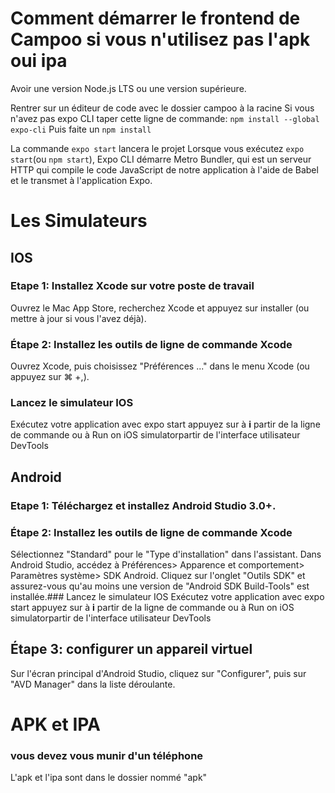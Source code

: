 # Comment démarrer le frontend de Campoo si vous n'utilisez pas l'apk oui ipa
Avoir une version Node.js LTS ou une version supérieure.

Rentrer sur un éditeur de code avec le dossier campoo à la racine
Si vous n'avez pas expo CLI taper cette ligne de commande: ` npm install --global expo-cli `
Puis faite un `npm install`

La commande  `expo start` lancera le projet
Lorsque vous exécutez `expo start`(ou `npm start`), Expo CLI démarre Metro Bundler, qui est un serveur HTTP qui compile le code JavaScript de notre application à l'aide de Babel et le transmet à l'application Expo.
# Les Simulateurs

## IOS
 
### Etape 1:  Installez Xcode sur votre poste de travail
 Ouvrez le Mac App Store, recherchez Xcode et appuyez sur installer (ou mettre à jour si vous l'avez déjà).
### Étape 2: Installez les outils de ligne de commande Xcode
Ouvrez Xcode, puis choisissez "Préférences ..." dans le menu Xcode (ou appuyez sur ⌘ +,).
### Lancez le simulateur IOS 
Exécutez votre application avec expo start appuyez sur à <strong>i</strong> partir de la ligne de commande ou à Run on iOS simulatorpartir de l'interface utilisateur DevTools


## Android 
 
### Etape 1: Téléchargez et installez Android Studio 3.0+.
### Étape 2: Installez les outils de ligne de commande Xcode
Sélectionnez "Standard" pour le "Type d'installation" dans l'assistant.
Dans Android Studio, accédez à Préférences> Apparence et comportement> Paramètres système> SDK Android. Cliquez sur l'onglet "Outils SDK" et assurez-vous qu'au moins une version de "Android SDK Build-Tools" est installée.### Lancez le simulateur IOS 
Exécutez votre application avec expo start appuyez sur à <strong>i</strong> partir de la ligne de commande ou à Run on iOS simulatorpartir de l'interface utilisateur DevTools

## Étape 3: configurer un appareil virtuel
Sur l'écran principal d'Android Studio, cliquez sur "Configurer", puis sur "AVD Manager" dans la liste déroulante.

# APK et IPA
### vous devez vous munir d'un téléphone 
L'apk et l'ipa sont dans le dossier nommé "apk" 
